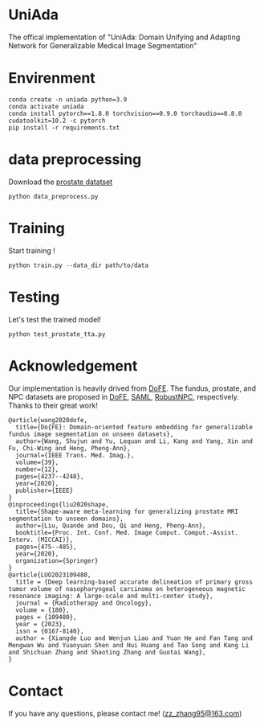 # UniAda
The offical implementation of "UniAda: Domain Unifying and Adapting Network for Generalizable Medical Image Segmentation"


# Envirenment
```shell
conda create -n uniada python=3.9
conda activate uniada
conda install pytorch==1.8.0 torchvision==0.9.0 torchaudio==0.8.0 cudatoolkit=10.2 -c pytorch
pip install -r requirements.txt
```

# data preprocessing
Download the [prostate datatset](https://liuquande.github.io/SAML/) 
```shell
python data_preprocess.py
```

# Training
Start training !
```shell
python train.py --data_dir path/to/data
```

# Testing
Let's test the trained model!
```shell
python test_prostate_tta.py
```

# Acknowledgement
Our implementation is heavily drived from [DoFE](https://github.com/emma-sjwang/Dofe). The fundus, prostate, and NPC datasets are proposed in [DoFE](https://ieeexplore.ieee.org/document/9163289), [SAML](https://arxiv.org/pdf/2007.02035), [RobustNPC](https://www.sciencedirect.com/science/article/pii/S016781402300018X), respectively. Thanks to their great work!
```shell
@article{wang2020dofe,
  title={Do{FE}: Domain-oriented feature embedding for generalizable fundus image segmentation on unseen datasets},
  author={Wang, Shujun and Yu, Lequan and Li, Kang and Yang, Xin and Fu, Chi-Wing and Heng, Pheng-Ann},
  journal={IEEE Trans. Med. Imag.},
  volume={39},
  number={12},
  pages={4237--4248},
  year={2020},
  publisher={IEEE}
}
@inproceedings{liu2020shape,
  title={Shape-aware meta-learning for generalizing prostate MRI segmentation to unseen domains},
  author={Liu, Quande and Dou, Qi and Heng, Pheng-Ann},
  booktitle={Proc. Int. Conf. Med. Image Comput. Comput.-Assist. Interv. (MICCAI)},
  pages={475--485},
  year={2020},
  organization={Springer}
}
@article{LUO2023109480,
  title = {Deep learning-based accurate delineation of primary gross tumor volume of nasopharyngeal carcinoma on heterogeneous magnetic resonance imaging: A large-scale and multi-center study},
  journal = {Radiotherapy and Oncology},
  volume = {180},
  pages = {109480},
  year = {2023},
  issn = {0167-8140},
  author = {Xiangde Luo and Wenjun Liao and Yuan He and Fan Tang and Mengwan Wu and Yuanyuan Shen and Hui Huang and Tao Song and Kang Li and Shichuan Zhang and Shaoting Zhang and Guotai Wang},
}
```

# Contact
If you have any questions, please contact me! (zz_zhang95@163.com)
